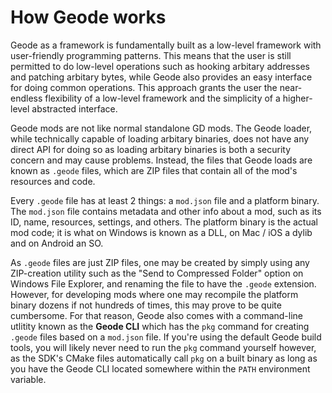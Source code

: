 # How Geode works

Geode as a framework is fundamentally built as a low-level framework with user-friendly programming patterns. This means that the user is still permitted to do low-level operations such as hooking arbitary addresses and patching arbitary bytes, while Geode also provides an easy interface for doing common operations. This approach grants the user the near-endless flexibility of a low-level framework and the simplicity of a higher-level abstracted interface.

Geode mods are not like normal standalone GD mods. The Geode loader, while technically capable of loading arbitary binaries, does not have any direct API for doing so as loading arbitary binaries is both a security concern and may cause problems. Instead, the files that Geode loads are known as `.geode` files, which are ZIP files that contain all of the mod's resources and code.

Every `.geode` file has at least 2 things: a `mod.json` file and a platform binary. The `mod.json` file contains metadata and other info about a mod, such as its ID, name, resources, settings, and others. The platform binary is the actual mod code; it is what on Windows is known as a DLL, on Mac / iOS a dylib and on Android an SO.

As `.geode` files are just ZIP files, one may be created by simply using any ZIP-creation utility such as the "Send to Compressed Folder" option on Windows File Explorer, and renaming the file to have the `.geode` extension. However, for developing mods where one may recompile the platform binary dozens if not hundreds of times, this may prove to be quite cumbersome. For that reason, Geode also comes with a command-line utlitity known as the **Geode CLI** which has the `pkg` command for creating `.geode` files based on a `mod.json` file. If you're using the default Geode build tools, you will likely never need to run the `pkg` command yourself however, as the SDK's CMake files automatically call `pkg` on a built binary as long as you have the Geode CLI located somewhere within the `PATH` environment variable.


